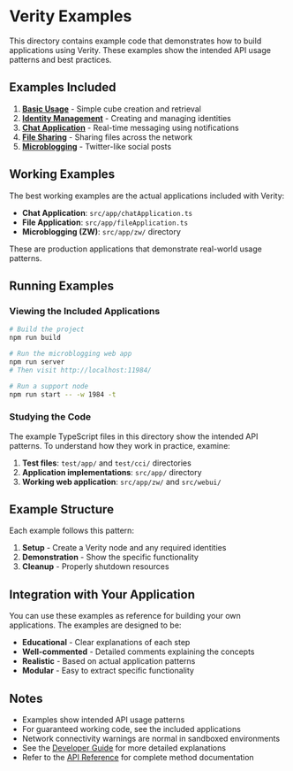 # Verity Examples

This directory contains example code that demonstrates how to build applications using Verity. These examples show the intended API usage patterns and best practices.

## Examples Included

1. **[Basic Usage](basic-usage.ts)** - Simple cube creation and retrieval
2. **[Identity Management](identity-example.ts)** - Creating and managing identities
3. **[Chat Application](chat-example.ts)** - Real-time messaging using notifications
4. **[File Sharing](file-sharing-example.ts)** - Sharing files across the network
5. **[Microblogging](microblog-example.ts)** - Twitter-like social posts

## Working Examples

The best working examples are the actual applications included with Verity:

- **Chat Application**: `src/app/chatApplication.ts`
- **File Application**: `src/app/fileApplication.ts`  
- **Microblogging (ZW)**: `src/app/zw/` directory

These are production applications that demonstrate real-world usage patterns.

## Running Examples

### Viewing the Included Applications

```bash
# Build the project
npm run build

# Run the microblogging web app
npm run server
# Then visit http://localhost:11984/

# Run a support node
npm run start -- -w 1984 -t
```

### Studying the Code

The example TypeScript files in this directory show the intended API patterns. To understand how they work in practice, examine:

1. **Test files**: `test/app/` and `test/cci/` directories
2. **Application implementations**: `src/app/` directory
3. **Working web application**: `src/app/zw/` and `src/webui/`

## Example Structure

Each example follows this pattern:

1. **Setup** - Create a Verity node and any required identities
2. **Demonstration** - Show the specific functionality
3. **Cleanup** - Properly shutdown resources

## Integration with Your Application

You can use these examples as reference for building your own applications. The examples are designed to be:

- **Educational** - Clear explanations of each step
- **Well-commented** - Detailed comments explaining the concepts
- **Realistic** - Based on actual application patterns
- **Modular** - Easy to extract specific functionality

## Notes

- Examples show intended API usage patterns
- For guaranteed working code, see the included applications
- Network connectivity warnings are normal in sandboxed environments  
- See the [Developer Guide](../doc/developer-guide.md) for more detailed explanations
- Refer to the [API Reference](../doc/api-reference.md) for complete method documentation